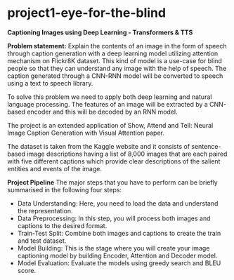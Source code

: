 # project1-eye-for-the-blind
**Captioning Images using Deep Learning - Transformers &amp; TTS**

**Problem statement:** Explain the contents of an image in the form of speech through caption generation with a deep learning model utilizing attention mechanism on Flickr8K dataset. This kind of model is a use-case for blind people so that they can understand any image with the help of speech. The caption generated through a CNN-RNN model will be converted to speech using a text to speech library. 

To solve this problem we need to apply both deep learning and natural language processing. The features of an image will be extracted by a CNN-based encoder and this will be decoded by an RNN model.

The project is an extended application of Show, Attend and Tell: Neural Image Caption Generation with Visual Attention paper.

The dataset is taken from the Kaggle website and it consists of sentence-based image descriptions having a list of 8,000 images that are each paired with five different captions which provide clear descriptions of the salient entities and events of the image.

**Project Pipeline**
The major steps that you have to perform can be briefly summarised in the following four steps:

- Data Understanding: Here, you need to load the data and understand the representation.
- Data Preprocessing: In this step, you will process both images and captions to the desired format.
- Train-Test Split: Combine both images and captions to create the train and test dataset.
- Model Building: This is the stage where you will create your image captioning model by building Encoder, Attention and Decoder model.
- Model Evaluation: Evaluate the models using greedy search and BLEU score.
